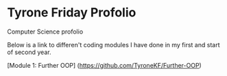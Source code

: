 # Tyrone Friday Profolio
Computer Science  profolio

Below is a link to differen't coding modules I have done in my first and start of second year.


[1]: http://slashdot.org
[Module 1: Further OOP] (https://github.com/TyroneKF/Further-OOP)

